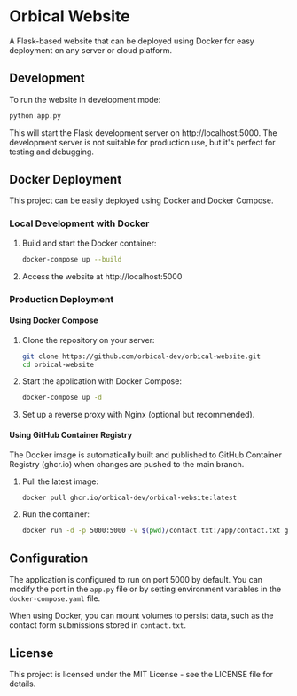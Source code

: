 # Orbical Website

A Flask-based website that can be deployed using Docker for easy deployment on any server or cloud platform.

## Development

To run the website in development mode:

```bash
python app.py
```

This will start the Flask development server on http://localhost:5000. The development server is not suitable for production use, but it's perfect for testing and debugging.

## Docker Deployment

This project can be easily deployed using Docker and Docker Compose.

### Local Development with Docker

1. Build and start the Docker container:
   ```bash
   docker-compose up --build
   ```

2. Access the website at http://localhost:5000

### Production Deployment

#### Using Docker Compose

1. Clone the repository on your server:
   ```bash
   git clone https://github.com/orbical-dev/orbical-website.git
   cd orbical-website
   ```

2. Start the application with Docker Compose:
   ```bash
   docker-compose up -d
   ```

3. Set up a reverse proxy with Nginx (optional but recommended).

#### Using GitHub Container Registry

The Docker image is automatically built and published to GitHub Container Registry (ghcr.io) when changes are pushed to the main branch.

1. Pull the latest image:
   ```bash
   docker pull ghcr.io/orbical-dev/orbical-website:latest
   ```

2. Run the container:
   ```bash
   docker run -d -p 5000:5000 -v $(pwd)/contact.txt:/app/contact.txt ghcr.io/orbical-dev/orbical-website:latest
   ```

## Configuration

The application is configured to run on port 5000 by default. You can modify the port in the `app.py` file or by setting environment variables in the `docker-compose.yaml` file.

When using Docker, you can mount volumes to persist data, such as the contact form submissions stored in `contact.txt`.

## License

This project is licensed under the MIT License - see the LICENSE file for details.
